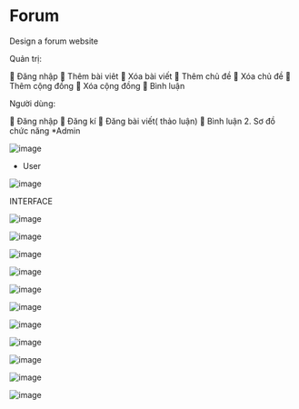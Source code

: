 # Forum
Design a forum website

Quản trị:

 Đăng nhập
 Thêm bài viêt
 Xóa bài viết
 Thêm chủ đề
 Xóa chủ đề
 Thêm cộng đồng
 Xóa cộng đồng
 Bình luận

Người dùng:


 Đăng nhập
 Đăng kí
 Đăng bài viết( thảo
luận)
 Bình luận
2. Sơ đồ chức năng
*Admin

![image](https://github.com/PhuoWng3112002/forum.github.io/assets/107473716/2e53e1fc-81d5-4294-8171-f57f279e7931)

* User
  
![image](https://github.com/PhuoWng3112002/forum.github.io/assets/107473716/1efff280-6da7-42da-b8f6-d8f863d6723b)


INTERFACE

![image](https://github.com/PhuoWng3112002/forum.github.io/assets/107473716/7677e983-ae5d-4dac-a410-f30d87bebef5)

![image](https://github.com/PhuoWng3112002/forum.github.io/assets/107473716/f4e57578-dca1-4110-adef-6f464febf9a4)

![image](https://github.com/PhuoWng3112002/forum.github.io/assets/107473716/d72b0974-2074-4fcf-988c-a648d0d48bf7)

![image](https://github.com/PhuoWng3112002/forum.github.io/assets/107473716/d7ec16ab-1f79-483d-9dcf-1189c958340a)

![image](https://github.com/PhuoWng3112002/forum.github.io/assets/107473716/d20f76a6-6528-4d88-ad66-2b728a92d0b2)

![image](https://github.com/PhuoWng3112002/forum.github.io/assets/107473716/a32c2b01-bfca-4125-9922-5c020499bd84)

![image](https://github.com/PhuoWng3112002/forum.github.io/assets/107473716/b0e50360-f63e-4651-9008-e0553d20a70e)

![image](https://github.com/PhuoWng3112002/forum.github.io/assets/107473716/93468daa-b736-4f16-aa20-d1d0f2cdae9d)

![image](https://github.com/PhuoWng3112002/forum.github.io/assets/107473716/06c22996-bec0-4a57-b87b-344c4845a1d5)

![image](https://github.com/PhuoWng3112002/forum.github.io/assets/107473716/4212098d-55ea-4b2c-9b02-bc59807625ca)

![image](https://github.com/PhuoWng3112002/forum.github.io/assets/107473716/c3e458cb-ef50-4b23-b4c8-2f36fd90619c)










